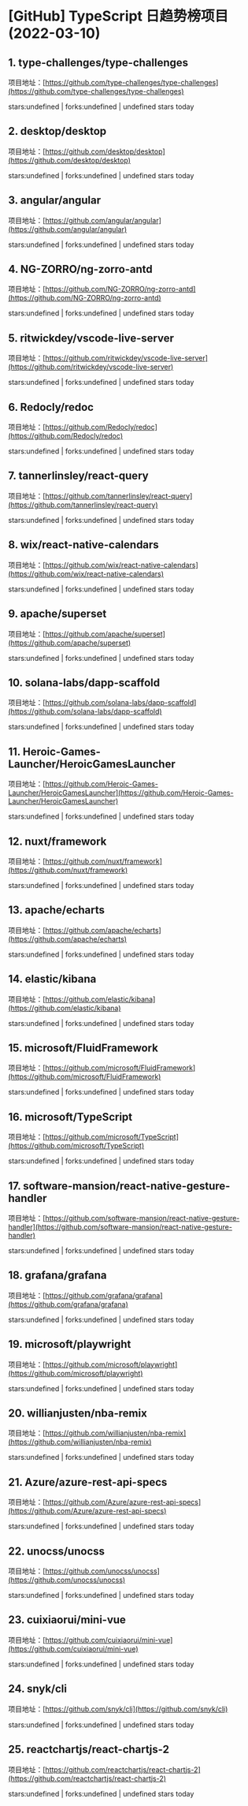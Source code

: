 # [GitHub] TypeScript 日趋势榜项目(2022-03-10)

## 1. type-challenges/type-challenges 

项目地址：[https://github.com/type-challenges/type-challenges](https://github.com/type-challenges/type-challenges)

stars:undefined | forks:undefined | undefined stars today 



## 2. desktop/desktop 

项目地址：[https://github.com/desktop/desktop](https://github.com/desktop/desktop)

stars:undefined | forks:undefined | undefined stars today 



## 3. angular/angular 

项目地址：[https://github.com/angular/angular](https://github.com/angular/angular)

stars:undefined | forks:undefined | undefined stars today 



## 4. NG-ZORRO/ng-zorro-antd 

项目地址：[https://github.com/NG-ZORRO/ng-zorro-antd](https://github.com/NG-ZORRO/ng-zorro-antd)

stars:undefined | forks:undefined | undefined stars today 



## 5. ritwickdey/vscode-live-server 

项目地址：[https://github.com/ritwickdey/vscode-live-server](https://github.com/ritwickdey/vscode-live-server)

stars:undefined | forks:undefined | undefined stars today 



## 6. Redocly/redoc 

项目地址：[https://github.com/Redocly/redoc](https://github.com/Redocly/redoc)

stars:undefined | forks:undefined | undefined stars today 



## 7. tannerlinsley/react-query 

项目地址：[https://github.com/tannerlinsley/react-query](https://github.com/tannerlinsley/react-query)

stars:undefined | forks:undefined | undefined stars today 



## 8. wix/react-native-calendars 

项目地址：[https://github.com/wix/react-native-calendars](https://github.com/wix/react-native-calendars)

stars:undefined | forks:undefined | undefined stars today 



## 9. apache/superset 

项目地址：[https://github.com/apache/superset](https://github.com/apache/superset)

stars:undefined | forks:undefined | undefined stars today 



## 10. solana-labs/dapp-scaffold 

项目地址：[https://github.com/solana-labs/dapp-scaffold](https://github.com/solana-labs/dapp-scaffold)

stars:undefined | forks:undefined | undefined stars today 



## 11. Heroic-Games-Launcher/HeroicGamesLauncher 

项目地址：[https://github.com/Heroic-Games-Launcher/HeroicGamesLauncher](https://github.com/Heroic-Games-Launcher/HeroicGamesLauncher)

stars:undefined | forks:undefined | undefined stars today 



## 12. nuxt/framework 

项目地址：[https://github.com/nuxt/framework](https://github.com/nuxt/framework)

stars:undefined | forks:undefined | undefined stars today 



## 13. apache/echarts 

项目地址：[https://github.com/apache/echarts](https://github.com/apache/echarts)

stars:undefined | forks:undefined | undefined stars today 



## 14. elastic/kibana 

项目地址：[https://github.com/elastic/kibana](https://github.com/elastic/kibana)

stars:undefined | forks:undefined | undefined stars today 



## 15. microsoft/FluidFramework 

项目地址：[https://github.com/microsoft/FluidFramework](https://github.com/microsoft/FluidFramework)

stars:undefined | forks:undefined | undefined stars today 



## 16. microsoft/TypeScript 

项目地址：[https://github.com/microsoft/TypeScript](https://github.com/microsoft/TypeScript)

stars:undefined | forks:undefined | undefined stars today 



## 17. software-mansion/react-native-gesture-handler 

项目地址：[https://github.com/software-mansion/react-native-gesture-handler](https://github.com/software-mansion/react-native-gesture-handler)

stars:undefined | forks:undefined | undefined stars today 



## 18. grafana/grafana 

项目地址：[https://github.com/grafana/grafana](https://github.com/grafana/grafana)

stars:undefined | forks:undefined | undefined stars today 



## 19. microsoft/playwright 

项目地址：[https://github.com/microsoft/playwright](https://github.com/microsoft/playwright)

stars:undefined | forks:undefined | undefined stars today 



## 20. willianjusten/nba-remix 

项目地址：[https://github.com/willianjusten/nba-remix](https://github.com/willianjusten/nba-remix)

stars:undefined | forks:undefined | undefined stars today 



## 21. Azure/azure-rest-api-specs 

项目地址：[https://github.com/Azure/azure-rest-api-specs](https://github.com/Azure/azure-rest-api-specs)

stars:undefined | forks:undefined | undefined stars today 



## 22. unocss/unocss 

项目地址：[https://github.com/unocss/unocss](https://github.com/unocss/unocss)

stars:undefined | forks:undefined | undefined stars today 



## 23. cuixiaorui/mini-vue 

项目地址：[https://github.com/cuixiaorui/mini-vue](https://github.com/cuixiaorui/mini-vue)

stars:undefined | forks:undefined | undefined stars today 



## 24. snyk/cli 

项目地址：[https://github.com/snyk/cli](https://github.com/snyk/cli)

stars:undefined | forks:undefined | undefined stars today 



## 25. reactchartjs/react-chartjs-2 

项目地址：[https://github.com/reactchartjs/react-chartjs-2](https://github.com/reactchartjs/react-chartjs-2)

stars:undefined | forks:undefined | undefined stars today 



